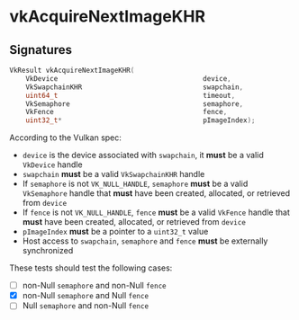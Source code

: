 # vkAcquireNextImageKHR

## Signatures
```c++
VkResult vkAcquireNextImageKHR(
    VkDevice                                    device,
    VkSwapchainKHR                              swapchain,
    uint64_t                                    timeout,
    VkSemaphore                                 semaphore,
    VkFence                                     fence,
    uint32_t*                                   pImageIndex);
```

According to the Vulkan spec:
- `device` is the device associated with `swapchain`, it **must** be a valid
`VkDevice` handle
- `swapchain` **must** be a valid `VkSwapchainKHR` handle
- If `semaphore` is not `VK_NULL_HANDLE`, `semaphore` **must** be a valid
`VkSemaphore` handle that **must** have been created, allocated, or retrieved
from `device`
- If `fence` is not `VK_NULL_HANDLE`, `fence` **must** be a valid `VkFence`
handle that **must** have been created, allocated, or retrieved from `device`
- `pImageIndex` **must** be a pointer to a `uint32_t` value
- Host access to `swapchain`, `semaphore` and `fence` **must** be externally
synchronized


These tests should test the following cases:
- [ ] non-Null `semaphore` and non-Null `fence`
- [x] non-Null `semaphore` and Null `fence`
- [ ] Null `semaphore` and non-Null `fence`
